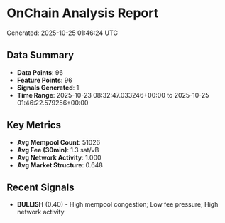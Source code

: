 # OnChain Analysis Report
Generated: 2025-10-25 01:46:24 UTC

## Data Summary
- **Data Points**: 96
- **Feature Points**: 96
- **Signals Generated**: 1
- **Time Range**: 2025-10-23 08:32:47.033246+00:00 to 2025-10-25 01:46:22.579256+00:00

## Key Metrics
- **Avg Mempool Count**: 51026
- **Avg Fee (30min)**: 1.3 sat/vB
- **Avg Network Activity**: 1.000
- **Avg Market Structure**: 0.648

## Recent Signals
- **BULLISH** (0.40) - High mempool congestion; Low fee pressure; High network activity
